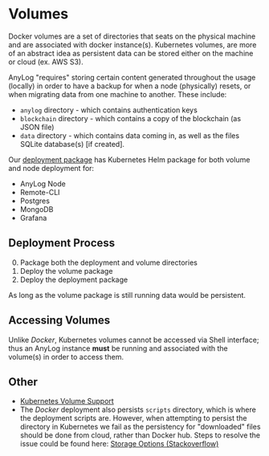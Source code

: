 # Volumes
Docker volumes are a set of directories that seats on the physical machine and are associated with docker instance(s). 
Kubernetes volumes, are more of an abstract idea as persistent data can be stored either on the machine or cloud (ex. AWS S3). 

AnyLog "requires" storing certain content generated throughout the usage (locally) in order to have a backup for when a 
node (physically) resets, or when migrating data from one machine to another. These include:
* `anylog` directory - which contains authentication keys
* `blockchain` directory - which contains a copy of the blockchain (as JSON file)
* `data` directory - which contains data coming in, as well as the files SQLite database(s) [if created]. 

Our [deployment package](https://github.com/AnyLog-co/deployments) has Kubernetes Helm package for both volume and node
deployment for: 
* AnyLog Node 
* Remote-CLI 
* Postgres
* MongoDB
* Grafana 

## Deployment Process
0. Package both the deployment and volume directories
1. Deploy the volume package 
2. Deploy the deployment package 

As long as the volume package is still running data would be persistent.

## Accessing Volumes

Unlike _Docker_, Kubernetes volumes cannot be accessed via Shell interface; thus an AnyLog instance **must** be running and
associated with the volume(s) in order to access them. 


## Other 
* [Kubernetes Volume Support](https://kubernetes.io/docs/concepts/storage/volumes/)
* The _Docker_ deployment also persists `scripts` directory, which is where the deployment scripts are. However, when 
attempting to persist the directory in Kubernetes we fail as the persistency for "downloaded" files should be done from 
cloud, rather than Docker hub. Steps to resolve the issue could be found here: [Storage Options (Stackoverflow)](https://stackoverflow.com/questions/70895121/how-to-save-data-in-kubernetes-i-have-tried-persistent-volume-but-it-doesnt-so)   
